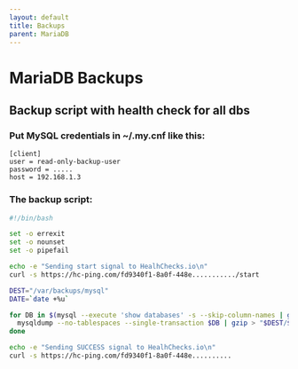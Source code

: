 ```yaml
---
layout: default
title: Backups
parent: MariaDB
---
```


# MariaDB Backups

## Backup script with health check for all dbs

### Put MySQL credentials in ~/.my.cnf like this:

```
[client]
user = read-only-backup-user
password = .....
host = 192.168.1.3
```

### The backup script:

```bash
#!/bin/bash

set -o errexit
set -o nounset
set -o pipefail

echo -e "Sending start signal to HealhChecks.io\n"
curl -s https://hc-ping.com/fd9340f1-8a0f-448e.........../start

DEST="/var/backups/mysql"
DATE=`date +%u`

for DB in $(mysql --execute 'show databases' -s --skip-column-names | grep -v information_schema | grep -v performance_schema | grep -v meta | grep -v sys | grep -v mysql); do
  mysqldump --no-tablespaces --single-transaction $DB | gzip > "$DEST/$DB.$DATE.sql.gz";
done

echo -e "Sending SUCCESS signal to HealhChecks.io\n"
curl -s https://hc-ping.com/fd9340f1-8a0f-448e..........
```
